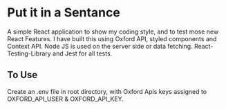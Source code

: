 # Put it in a Sentance

A simple React application to show my coding style, and to test mose new React Features.
I have built this using Oxford API, styled components and Context API.
Node JS is used on the server side or data fetching.
React-Testing-Library and Jest for all tests.

## To Use

Create an .env file in root directory, with Oxford Apis keys assigned to OXFORD_API_USER & OXFORD_API_KEY.
